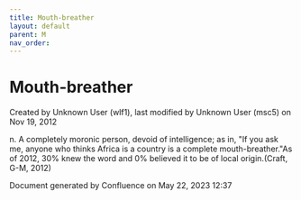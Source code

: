 ```yaml
---
title: Mouth-breather
layout: default
parent: M
nav_order:
---
```


# Mouth-breather

Created by  Unknown User (wlf1), last modified by  Unknown User (msc5) on Nov 19, 2012

n. A completely moronic person, devoid of intelligence; as in, &quot;If you ask me, anyone who thinks Africa is a country is a complete mouth-breather.&quot;As of 2012, 30% knew the word and 0% believed it to be of local origin.(Craft, G-M, 2012)

Document generated by Confluence on May 22, 2023 12:37


